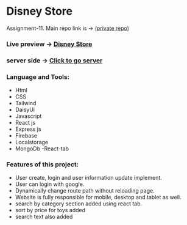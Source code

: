 # Disney Store

Assignment-11.
Main repo link is -> <a href="https://github.com/programming-hero-web-course-4/b7a11-toy-marketplace-client-side-tasnianoor">(private repo)</a>

### Live preview -> <a href="https://disney-world-client.web.app/">Disney Store</a>

### server side -> <a href="https://github.com/programming-hero-web-course-4/b7a11-toy-marketplace-server-side-tasnianoor">Click to go server</a>

### Language and Tools:

- Html
- CSS
- Tailwind
- DaisyUi
- Javascript
- React js
- Express js
- Firebase
- Localstorage
- MongoDb
-React-tab

### Features of this project:

- User create, login and user information update implement.
- User can login with google.
- Dynamically change route path without reloading page.
- Website is fully responsible for mobile, desktop and tablet as well.
- search by category section added using react tab.
- sort by price for toys added 
- search text also added

